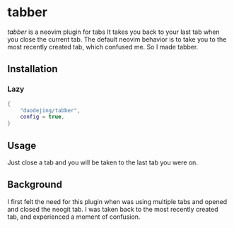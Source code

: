 # tabber
*tabber* is a neovim plugin for tabs
It takes you back to your last tab when you close the current tab.
The default neovim behavior is to take you to the most recently created tab, which confused me.
So I made tabber.

## Installation
### Lazy
```lua
{
    "daodejing/tabber",
    config = true,
}
```

## Usage
Just close a tab and you will be taken to the last tab you were on.

## Background
I first felt the need for this plugin when was using multiple tabs and opened and closed the neogit tab.
I was taken back to the most recently created tab, and experienced a moment of confusion.
